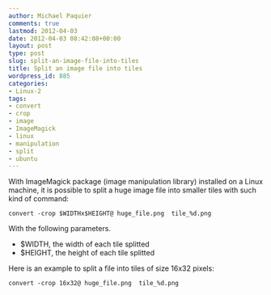 ```yaml
---
author: Michael Paquier
comments: true
lastmod: 2012-04-03
date: 2012-04-03 08:42:08+00:00
layout: post
type: post
slug: split-an-image-file-into-tiles
title: Split an image file into tiles
wordpress_id: 885
categories:
- Linux-2
tags:
- convert
- crop
- image
- ImageMagick
- linux
- manipulation
- split
- ubuntu
---
```


With ImageMagick package (image manipulation library) installed on a Linux machine, it is possible to split a huge image file into smaller tiles with such kind of command:

    convert -crop $WIDTHx$HEIGHT@ huge_file.png  tile_%d.png

With the following parameters.

  * $WIDTH, the width of each tile splitted
  * $HEIGHT, the height of each tile splitted

Here is an example to split a file into tiles of size 16x32 pixels:

    convert -crop 16x32@ huge_file.png  tile_%d.png

